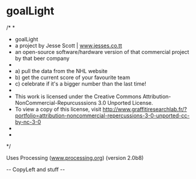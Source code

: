 goalLight
=========


/*
 *  
 *  goalLight
 *  a project by Jesse Scott | www.jesses.co.tt
 *  an open-source software/hardware version of that commercial project by that beer company
 * 
 *  a) pull the data from the NHL website
 *  b) get the current score of your favourite team
 *  c) celebrate if it's a bigger number than the last time!
 *
 *  This work is licensed under the Creative Commons Attribution-NonCommercial-Repurcusssions 3.0 Unported License. 
 *  To view a copy of this license, visit http://www.graffitiresearchlab.fr/?portfolio=attribution-noncommercial-repercussions-3-0-unported-cc-by-nc-3-0
 * 
 *  
 */


Uses Processing (www.processing.org) (version 2.0b8)

-- CopyLeft and stuff -- 